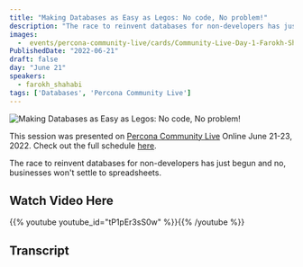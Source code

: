 ```yaml
---
title: "Making Databases as Easy as Legos: No code, No problem!"
description: "The race to reinvent databases for non-developers has just begun and no, businesses won't settle to spreadsheets."
images:
  -  events/percona-community-live/cards/Community-Live-Day-1-Farokh-Shahabi.jpg
PublishedDate: "2022-06-21"
draft: false
day: "June 21"
speakers:
  - farokh_shahabi
tags: ['Databases', 'Percona Community Live']
---
```


![Making Databases as Easy as Legos: No code, No problem!](events/percona-community-live/cards/Community-Live-Day-1-Farokh-Shahabi.jpg)

This session was presented on [Percona Community Live](/events/percona-community-live-2022/) Online June 21-23, 2022. Check out the full schedule [here](/events/percona-community-live-2022/).

The race to reinvent databases for non-developers has just begun and no, businesses won't settle to spreadsheets.

## Watch Video Here

{{% youtube youtube_id="tP1pEr3sS0w" %}}{{% /youtube %}}

## Transcript

